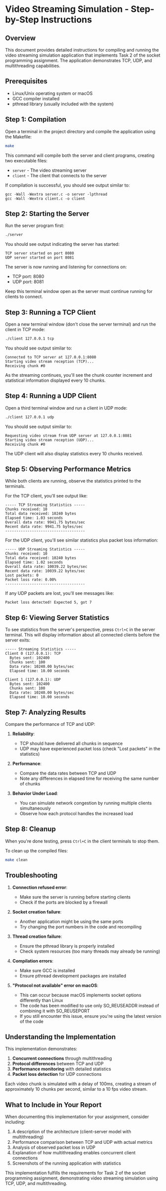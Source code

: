 # Video Streaming Simulation - Step-by-Step Instructions

## Overview
This document provides detailed instructions for compiling and running the video streaming simulation application that implements Task 2 of the socket programming assignment. The application demonstrates TCP, UDP, and multithreading capabilities.

## Prerequisites
- Linux/Unix operating system or macOS
- GCC compiler installed
- pthread library (usually included with the system)

## Step 1: Compilation
Open a terminal in the project directory and compile the application using the Makefile:

```bash
make
```

This command will compile both the server and client programs, creating two executable files:
- `server` - The video streaming server
- `client` - The client that connects to the server

If compilation is successful, you should see output similar to:
```
gcc -Wall -Wextra server.c -o server -lpthread
gcc -Wall -Wextra client.c -o client
```

## Step 2: Starting the Server
Run the server program first:

```bash
./server
```

You should see output indicating the server has started:
```
TCP server started on port 8080
UDP server started on port 8081
```

The server is now running and listening for connections on:
- TCP port: 8080
- UDP port: 8081

Keep this terminal window open as the server must continue running for clients to connect.

## Step 3: Running a TCP Client
Open a new terminal window (don't close the server terminal) and run the client in TCP mode:

```bash
./client 127.0.0.1 tcp
```

You should see output similar to:
```
Connected to TCP server at 127.0.0.1:8080
Starting video stream reception (TCP)...
Receiving chunk #0
```

As the streaming continues, you'll see the chunk counter increment and statistical information displayed every 10 chunks.

## Step 4: Running a UDP Client
Open a third terminal window and run a client in UDP mode:

```bash
./client 127.0.0.1 udp
```

You should see output similar to:
```
Requesting video stream from UDP server at 127.0.0.1:8081
Starting video stream reception (UDP)...
Receiving chunk #0
```

The UDP client will also display statistics every 10 chunks received.

## Step 5: Observing Performance Metrics
While both clients are running, observe the statistics printed to the terminals.

For the TCP client, you'll see output like:
```
----- TCP Streaming Statistics -----
Chunks received: 10
Total data received: 10240 bytes
Elapsed time: 1.03 seconds
Overall data rate: 9941.75 bytes/sec
Recent data rate: 9941.75 bytes/sec
------------------------------------
```

For the UDP client, you'll see similar statistics plus packet loss information:
```
----- UDP Streaming Statistics -----
Chunks received: 10
Total data received: 10240 bytes
Elapsed time: 1.02 seconds
Overall data rate: 10039.22 bytes/sec
Recent data rate: 10039.22 bytes/sec
Lost packets: 0
Packet loss rate: 0.00%
------------------------------------
```

If any UDP packets are lost, you'll see messages like:
```
Packet loss detected! Expected 5, got 7
```

## Step 6: Viewing Server Statistics
To see statistics from the server's perspective, press `Ctrl+C` in the server terminal. This will display information about all connected clients before the server exits:

```
----- Streaming Statistics -----
Client 0 (127.0.0.1): TCP
  Bytes sent: 102400
  Chunks sent: 100
  Data rate: 10240.00 bytes/sec
  Elapsed time: 10.00 seconds

Client 1 (127.0.0.1): UDP
  Bytes sent: 102400
  Chunks sent: 100
  Data rate: 10240.00 bytes/sec
  Elapsed time: 10.00 seconds
```

## Step 7: Analyzing Results
Compare the performance of TCP and UDP:

1. **Reliability**:
   - TCP should have delivered all chunks in sequence
   - UDP may have experienced packet loss (check "Lost packets" in the statistics)

2. **Performance**:
   - Compare the data rates between TCP and UDP
   - Note any differences in elapsed time for receiving the same number of chunks

3. **Behavior Under Load**:
   - You can simulate network congestion by running multiple clients simultaneously
   - Observe how each protocol handles the increased load

## Step 8: Cleanup
When you're done testing, press `Ctrl+C` in the client terminals to stop them.

To clean up the compiled files:
```bash
make clean
```

## Troubleshooting

1. **Connection refused error**:
   - Make sure the server is running before starting clients
   - Check if the ports are blocked by a firewall

2. **Socket creation failure**:
   - Another application might be using the same ports
   - Try changing the port numbers in the code and recompiling

3. **Thread creation failure**:
   - Ensure the pthread library is properly installed
   - Check system resources (too many threads may already be running)

4. **Compilation errors**:
   - Make sure GCC is installed
   - Ensure pthread development packages are installed

5. **"Protocol not available" error on macOS**:
   - This can occur because macOS implements socket options differently than Linux
   - The code has been modified to use only SO_REUSEADDR instead of combining it with SO_REUSEPORT
   - If you still encounter this issue, ensure you're using the latest version of the code

## Understanding the Implementation

This implementation demonstrates:

1. **Concurrent connections** through multithreading
2. **Protocol differences** between TCP and UDP
3. **Performance monitoring** with detailed statistics
4. **Packet loss detection** for UDP connections

Each video chunk is simulated with a delay of 100ms, creating a stream of approximately 10 chunks per second, similar to a 10 fps video stream.

## What to Include in Your Report

When documenting this implementation for your assignment, consider including:

1. A description of the architecture (client-server model with multithreading)
2. Performance comparison between TCP and UDP with actual metrics
3. Analysis of observed packet loss in UDP
4. Explanation of how multithreading enables concurrent client connections
5. Screenshots of the running application with statistics

This implementation fulfills the requirements for Task 2 of the socket programming assignment, demonstrating video streaming simulation using TCP, UDP, and multithreading. 